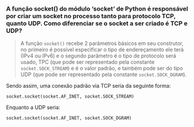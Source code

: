 ### A função socket() do módulo ‘socket’ de Python é responsável por criar um socket no processo tanto para protocolo TCP, quanto UDP. Como diferenciar se o socket a ser criado é TCP e UDP? 

> A função `socket()` recebe 2 parâmetros básicos em seu construtor, no primeiro é possível especificar o tipo de 
endereçamento ele terá (IPv4 ou IPv6) e o segundo parâmetro é o tipo de protocolo será usado, TPC (que pode ser 
representado pela constante `socket.SOCK_STREAM`) e é o valor padrão, e também pode ser do tipo UDP (que pode ser 
representado pela constante `socket.SOCK_DGRAM`).

Sendo assim, uma conexão padrão via TCP seria da seguinte forma:

`socket.socket(socket.AF_INET, socket.SOCK_STREAM)`

Enquanto a UDP seria:

`socket.socket(socket.AF_INET, socket.SOCK_DGRAM)`

